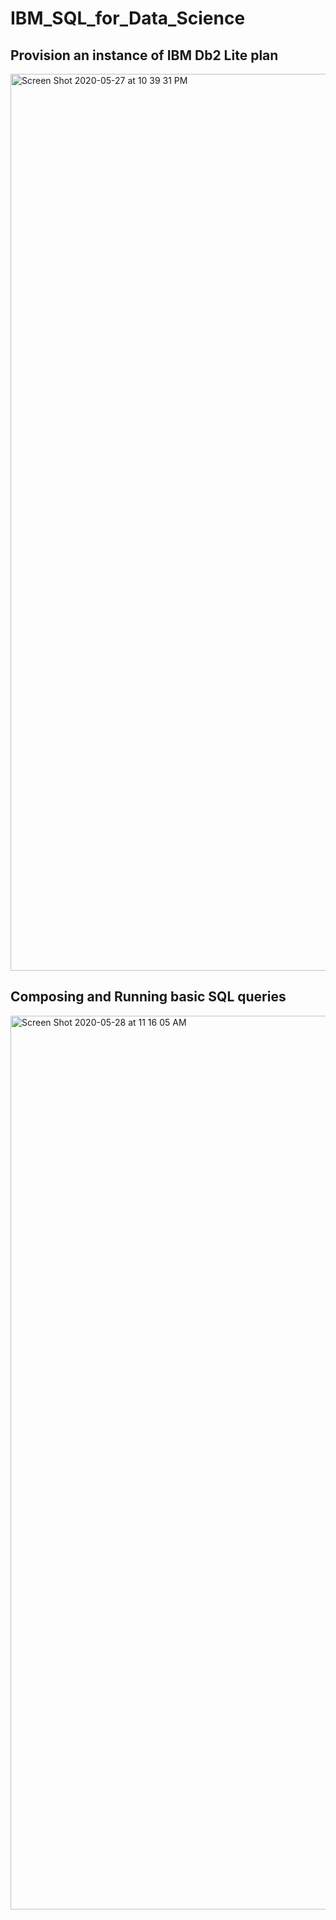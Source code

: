 # IBM_SQL_for_Data_Science

## Provision an instance of IBM Db2 Lite plan
<img width="1435" alt="Screen Shot 2020-05-27 at 10 39 31 PM" src="https://user-images.githubusercontent.com/46945617/83092358-228f8f80-a06b-11ea-8b53-312de7b9afa6.png">

## Composing and Running basic SQL queries
<img width="1430" alt="Screen Shot 2020-05-28 at 11 16 05 AM" src="https://user-images.githubusercontent.com/46945617/83160077-b9446680-a0d4-11ea-9bf1-5ef92319cb30.png">
